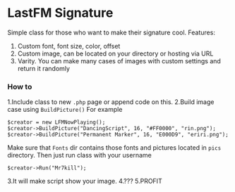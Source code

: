 # LastFM Signature

Simple class for those who want to make their signature cool. 
Features:

1. Custom font, font size, color, offset 
2. Custom image, can be located on your directory or hosting via URL
3. Varity. You can make many cases of images with custom settings and return it randomly

### How to
1.Include class to new `.php` page or append code on this. 
2.Build image case using `BuildPicture()`
For example
```
$creator = new LFMNowPlaying();
$creator->BuildPicture("DancingScript", 16, "#FF0000", "rin.png");
$creator->BuildPicture("Permanent Marker", 16, "E000D9", "eriri.png");
```
Make sure that `Fonts` dir contains those fonts and pictures located in `pics` directory.
Then just run class with your username
```
$creator->Run("Mr7kill");
```
3.It will make script show your image. 
4.???
5.PROFIT

